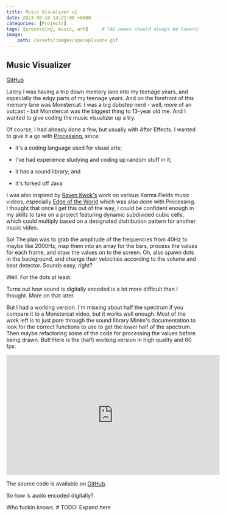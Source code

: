 ```yaml
---
title: Music Visualizer v1
date: 2023-08-10 14:21:00 +0800
categories: [Projects]
tags: [processing, music, art]     # TAG names should always be lowercase
image:
    path: /assets/images/spaceplusone.gif
---
```


## Music Visualizer

[GitHub](https://github.com/lohchness/music-visualizer)

Lately I was having a trip down memory lane into my teenage years, and especially the edgy parts of my teenage years. And on the forefront of this memory lane was Monstercat. I was a big dubstep nerd - well, more of an outcast - but Monstercat was the biggest thing to 13-year old me. And I wanted to give coding the music visualizer up a try.

Of course, I had already done a few, but usually with After Effects. I wanted to give it a go with [Processing](https://openprocessing.org/), since: 

- it's a coding language used for visual arts; 

- I've had experience studying and coding up random stuff in it; 

- it has a sound library; and 

- it's forked off Java

I was also inspired by [Raven Kwok's](https://ravenkwok.com/) work on various Karma Fields music videos, especially [Edge of the World](https://www.youtube.com/watch?v=E66v5GOPgkU) which was also done with Processing. I thought that once I get this out of the way, I could be confident enough in my skills to take on a project featuring dynamic subdivided cubic cells, which could multiply based on a designated distribution pattern for another music video.

So! The plan was to grab the amplitude of the frequencies from 40Hz to maybe like 2000Hz, map them into an array for the bars, process the values for each frame, and draw the values on to the screen. Oh, also spawn dots in the background, and change their velocities according to the volume and beat detector. Sounds easy, right?

Well. For the dots at least.

Turns out how sound is digitally encoded is a lot more difficult than I thought. More on that later.

But I had a working version. I'm missing about half the spectrum if you compare it to a Monstercat video, but it works well enough. Most of the work left is to just pore through the sound library Minim's documentation to look for the correct functions to use to get the lower half of the spectrum. Then maybe refactoring some of the code for processing the values before being drawn. But! Here is the (half) working version in high quality and 60 fps:

<iframe width="560" height="315" src="https://www.youtube.com/embed/5qB2VDdLEVU?si=4P5UYPzMDToznWX-" title="YouTube video player" frameborder="0" allow="accelerometer; autoplay; clipboard-write; encrypted-media; gyroscope; picture-in-picture; web-share" allowfullscreen></iframe>

The source code is available on [GitHub](https://github.com/lohchness/music-visualizer).

So how is audio encoded digitally?

Who fuckin knows. # TODO: Expand here
